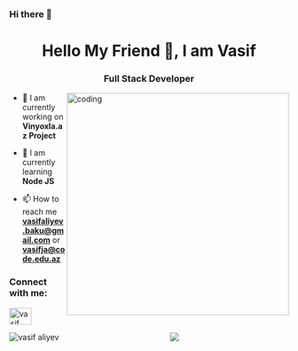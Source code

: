 ### Hi there 👋

<!--
**al1yew/al1yew** is a ✨ _special_ ✨ repository because its `README.md` (this file) appears on your GitHub profile.

Here are some ideas to get you started:

- 🔭 I’m currently working on ...
- 🌱 I’m currently learning ...
- 👯 I’m looking to collaborate on ...
- 🤔 I’m looking for help with ...
- 💬 Ask me about ...
- 📫 How to reach me: ...
- 😄 Pronouns: ...

-->

<h1 align="center">Hello My Friend 👋, I am Vasif</h1>
<h3 align="center">Full Stack Developer</h3>
<img  src="https://cdn.dribbble.com/users/1162077/screenshots/3848914/programmer.gif" alt="coding" align="right" width="400"  >



- 🔭 I am currently working on **Vinyoxla.az Project**

- 🌱 I am currently learning **Node JS**

- 📫 How to reach me **vasifaliyev.baku@gmail.com** or **vasifja@code.edu.az**


<h3 align="left">Connect with me:</h3>

<p align="left">

<a href="https://www.linkedin.com/in/vasif-aliyev/" target="blank"><img align="center" src="https://raw.githubusercontent.com/rahuldkjain/github-profile-readme-generator/master/src/images/icons/Social/linked-in-alt.svg" alt="vasif aliyev" height="30" width="40" /></a>
  


<p>
  
  <img align="left" src="https://github-readme-stats.vercel.app/api/top-langs?username=al1yew&show_icons=true&locale=en&layout=compact&langs_count=14" alt="vasif aliyev" />

</p>


 <p align="center">
 <img  src="https://komarev.com/ghpvc/?username=al1yew&style=flat">
 </p>






